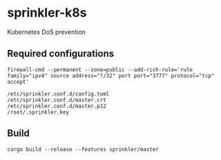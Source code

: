 # sprinkler-k8s
Kubernetes DoS prevention

## Required configurations

```
firewall-cmd --permanent --zone=public --add-rich-rule='rule family="ipv4" source address="?/32" port port="3777" protocol="tcp" accept'

/etc/sprinkler.conf.d/config.toml
/etc/sprinkler.conf.d/master.crt
/etc/sprinkler.conf.d/master.p12
/root/.sprinkler.key
```

## Build

```
cargo build --release --features sprinkler/master
```